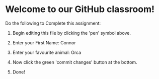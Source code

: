 # Welcome to our GitHub classroom!

Do the following to Complete this assignment:

1. Begin editing this file by clicking the 'pen' symbol above.

2. Enter your First Name: Connor

3. Enter your favourite animal: Orca

4. Now click the green 'commit changes' button at the bottom.

5. Done!
